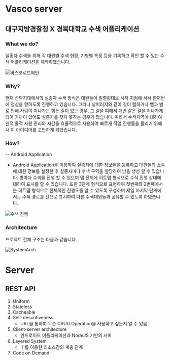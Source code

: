 # Vasco server
## 대구지방경찰청 X 경북대학교 수색 어플리케이션

### What we do?
실종자 수색을 위해 각 대원별 수색 현황, 지형별 특징 등을 기록하고 확인 할 수 있는 수색 어플리케이션을 제작하였습니다.

![바스코로드메인](https://user-images.githubusercontent.com/41224549/86869560-bf852400-c111-11ea-825d-3de35ef4447b.PNG)

### Why?
현재 산악지대에서의 실종자 수색 방식은 대원들이 일렬횡대로 시작 지점에 서서 한꺼번에 정상을 향하도록 진행하고 있습니다. 그러나 낭떠러지와 같이 길이 험하거나 뱀과 벌로 인해 사람이 지나가는 힘든 길이 있는 경우, 그 길을 피해서 매번 같은 길을 지나가게 되어 가까이 있어도 실종자를 찾지 못하는 경우가 많습니다. 따라서 수색지역에 대하여 인적 물적 자원 관리와 시간을 효율적으로 사용하여 빠르게 작업 진행률을 올리기 위해서 이 아이디어를 고안하게 되었습니다.

### How?
-- Android Application
- Android Application을 이용하여 실종자에 대한 정보들을 등록하고 대원들의 소속에 대한 정보를 설정한 후 실종자마다 수색 구역을 할당하여 방을 생성 할 수 있습니다. 방마다 수색을 진행 할 수 있으며 맵 전체에 히트맵 형식으로 수식 진행 상태에 대하여 표시를 할 수 있습니다. 또한 3단계 형식으로 표현하여 첫번째와 2번째에서는 히트맵 형식으로 전체적인 진행도를 알 수 있도록 구성하며 제일 마지막 단계에서는 수색 경로를 선으로 표시하여 다른 수색대원들과 공유할 수 있도록 하였습니다.

![수색 진행](https://user-images.githubusercontent.com/41224549/86870388-438bdb80-c113-11ea-81ee-6d2813315073.PNG)


### Architecture
프로젝트 전체 구조는 다음과 같습니다.

![SystemArch](https://user-images.githubusercontent.com/41224549/86870486-70d88980-c113-11ea-894a-0079cad7b0c1.PNG)


# Server

## REST API

1. Uniform
2. Stateless
3. Cacheable
4. Self-descritiveness
    * URL을 통하여 무슨 CRUD Operation을 사용하고 싶은지 알 수 있음
5. Client-server architecture
    * 안드로이드 어플리케이션과 NodeJS 기반의 서버
6. Layered System
    * '/'를 이용한 리소스간의 계층 관계
7. Code on Demand

